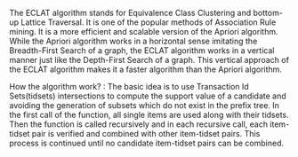 The ECLAT algorithm stands for Equivalence Class Clustering and bottom-up Lattice Traversal. It is one of the popular methods of Association Rule mining. It is a more efficient and scalable version of the Apriori algorithm. While the Apriori algorithm works in a horizontal sense imitating the Breadth-First Search of a graph, the ECLAT algorithm works in a vertical manner just like the Depth-First Search of a graph. This vertical approach of the ECLAT algorithm makes it a faster algorithm than the Apriori algorithm.

How the algorithm work? :
The basic idea is to use Transaction Id Sets(tidsets) intersections to compute the support value of a candidate and avoiding the generation of subsets which do not exist in the prefix tree. In the first call of the function, all single items are used along with their tidsets. Then the function is called recursively and in each recursive call, each item-tidset pair is verified and combined with other item-tidset pairs. This process is continued until no candidate item-tidset pairs can be combined.
